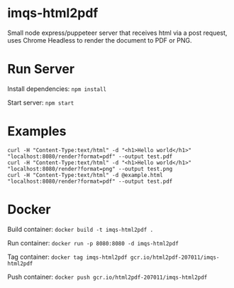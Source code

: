 # imqs-html2pdf
Small node express/puppeteer server that receives html via a post request, uses Chrome Headless to render the document to PDF or PNG.

# Run Server
Install dependencies: `npm install`

Start server: `npm start`

# Examples

    curl -H "Content-Type:text/html" -d "<h1>Hello world</h1>" "localhost:8080/render?format=pdf" --output test.pdf
    curl -H "Content-Type:text/html" -d "<h1>Hello world</h1>" "localhost:8080/render?format=png" --output test.png
    curl -H "Content-Type:text/html" -d @example.html "localhost:8080/render?format=pdf" --output test.pdf

# Docker

Build container: `docker build -t imqs-html2pdf .`

Run container: `docker run -p 8080:8080 -d imqs-html2pdf`

Tag container: `docker tag imqs-html2pdf gcr.io/html2pdf-207011/imqs-html2pdf`

Push container: `docker push gcr.io/html2pdf-207011/imqs-html2pdf`

